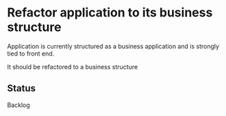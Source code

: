 # Refactor application to its business structure

Application is currently structured as a business application and
is strongly tied to front end.

It should be refactored to a business structure

## Status

Backlog